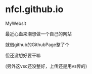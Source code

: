 # nfcl.github.io

MyWebsit

最近心血来潮想做一个自己的网站

就借github的GithubPage整了个

但还没想好要干嘛

(另外这vsc还没整好，上传还是用vs传的)